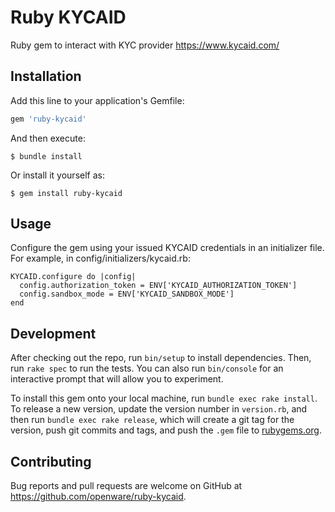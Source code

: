 # Ruby KYCAID

Ruby gem to interact with KYC provider https://www.kycaid.com/

## Installation

Add this line to your application's Gemfile:

```ruby
gem 'ruby-kycaid'
```

And then execute:

    $ bundle install

Or install it yourself as:

    $ gem install ruby-kycaid

## Usage

Configure the gem using your issued KYCAID credentials in an initializer file. For example, in config/initializers/kycaid.rb:

```
KYCAID.configure do |config|
  config.authorization_token = ENV['KYCAID_AUTHORIZATION_TOKEN']
  config.sandbox_mode = ENV['KYCAID_SANDBOX_MODE']
end
```

## Development

After checking out the repo, run `bin/setup` to install dependencies. Then, run `rake spec` to run the tests. You can also run `bin/console` for an interactive prompt that will allow you to experiment.

To install this gem onto your local machine, run `bundle exec rake install`. To release a new version, update the version number in `version.rb`, and then run `bundle exec rake release`, which will create a git tag for the version, push git commits and tags, and push the `.gem` file to [rubygems.org](https://rubygems.org).

## Contributing

Bug reports and pull requests are welcome on GitHub at https://github.com/openware/ruby-kycaid.

